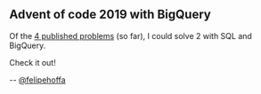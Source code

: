 Advent of code 2019 with BigQuery
---

Of the [4 published problems](https://adventofcode.com/2019/) (so far), I could solve 2 with SQL and BigQuery.

Check it out!


-- [@felipehoffa](https://twitter.com/felipehoffa)
